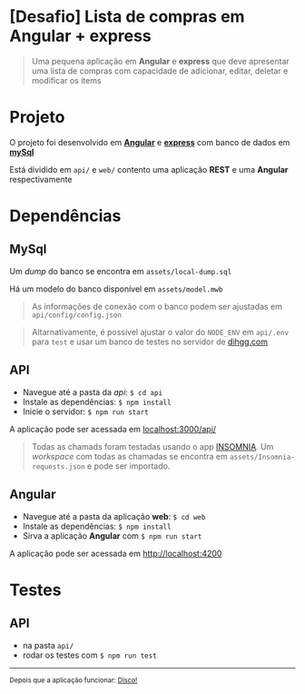 # [Desafio] Lista de compras em Angular + express

> Uma pequena aplicação em **Angular** e **express** que deve apresentar uma lista de compras com capacidade de adicionar, editar, deletar e modificar os items

# Projeto
O projeto foi desenvolvido em **[Angular](https://angular.io)** e **[express](https://expressjs.com)** com banco de dados em **[mySql](https://www.mysql.com)**

Está dividido em `api/` e `web/` contento uma aplicação **REST** e uma **Angular** respectivamente

# Dependências

## MySql
Um *dump* do banco se encontra em `assets/local-dump.sql`

Há um modelo do banco disponível em `assets/model.mwb`


> As informações de conexão com o banco podem ser ajustadas em `api/config/config.json`

> Altarnativamente, é possível ajustar o valor do `NODE_ENV` em `api/.env` para `test` e usar um banco de testes no servidor de [dihgg.com](http://dihgg.com)

## API
- Navegue até a pasta da *api*: `$ cd api`
- Instale as dependências: `$ npm install`
- Inicie o servidor: `$ npm run start`

A aplicação pode ser acessada em [localhost:3000/api/](localhost:3000/api/)

> Todas as chamads foram testadas usando o app [INSOMNIA](https://insomnia.rest). Um *workspace* com todas as chamadas se encontra em `assets/Insomnia-requests.json` e pode ser importado.

## Angular
- Navegue até a pasta da aplicação **web**: `$ cd web`
- Instale as dependências: `$ npm install`
- Sirva a aplicação **Angular** com `$ npm run start`

A aplicação pode ser acessada em [http://localhost:4200](http://localhost:4200)

# Testes
## API
- na pasta `api/`
- rodar os testes com `$ npm run test`

---
<sub>Depois que a aplicação funcionar: [Disco!](https://www.youtube.com/watch?v=UkSPUDpe0U8)</sub>